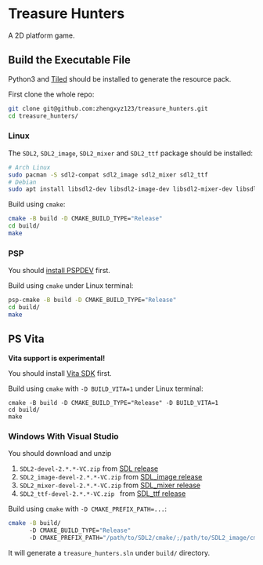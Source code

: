 # Treasure Hunters

A 2D platform game.

## Build the Executable File

Python3 and [Tiled](https://www.mapeditor.org/) should be installed to generate the resource pack.

First clone the whole repo:

```bash
git clone git@github.com:zhengxyz123/treasure_hunters.git
cd treasure_hunters/
```

### Linux

The `SDL2`, `SDL2_image`, `SDL2_mixer` and `SDL2_ttf` package should be installed:

```bash
# Arch Linux
sudo pacman -S sdl2-compat sdl2_image sdl2_mixer sdl2_ttf
# Debian
sudo apt install libsdl2-dev libsdl2-image-dev libsdl2-mixer-dev libsdl2-ttf-dev
```

Build using `cmake`:

```bash
cmake -B build -D CMAKE_BUILD_TYPE="Release"
cd build/
make
```

### PSP

You should [install PSPDEV](https://pspdev.github.io/installation.html) first.

Build using `cmake` under Linux terminal:

```bash
psp-cmake -B build -D CMAKE_BUILD_TYPE="Release"
cd build/
make
```

## PS Vita

**Vita support is experimental!**

You should install [Vita SDK](https://github.com/vitasdk/vdpm) first.

Build using `cmake` with `-D BUILD_VITA=1` under Linux terminal:

```
cmake -B build -D CMAKE_BUILD_TYPE="Release" -D BUILD_VITA=1
cd build/
make
```

### Windows With Visual Studio

You should download and unzip

1. `SDL2-devel-2.*.*-VC.zip` from [SDL release](https://github.com/libsdl-org/SDL/releases)
2. `SDL2_image-devel-2.*.*-VC.zip` from [SDL_image release](https://github.com/libsdl-org/SDL_image/releases)
3. `SDL2_mixer-devel-2.*.*-VC.zip` from [SDL_mixer release](https://github.com/libsdl-org/SDL_mixer/releases)
4. `SDL2_ttf-devel-2.*.*-VC.zip ` from [SDL_ttf release](https://github.com/libsdl-org/SDL_ttf/releases)

Build using `cmake` with `-D CMAKE_PREFIX_PATH=...`:

```bash
cmake -B build/
      -D CMAKE_BUILD_TYPE="Release"
      -D CMAKE_PREFIX_PATH="/path/to/SDL2/cmake/;/path/to/SDL2_image/cmake;/path/to/SDL2_mixer/cmake;/path/to/SDL2_ttf/cmake"
```

It will generate a `treasure_hunters.sln` under `build/` directory.
